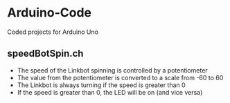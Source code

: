 # Arduino-Code
Coded projects for Arduino Uno

## speedBotSpin.ch
- The speed of the Linkbot spinning is controlled by a potentiometer
- The value from the potentiometer is converted to a scale from -60 to 60
- The Linkbot is always turning if the speed is greater than 0
- If the speed is greater than 0, the LED will be on (and vice versa)
